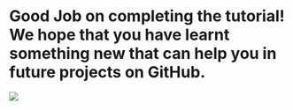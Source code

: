 # Good Job on completing the tutorial! We hope that you have learnt something new that can help you in future projects on GitHub.

<img src="https://media.giphy.com/media/l1KtXmfi3EnjM5zpK/giphy.gif"  />